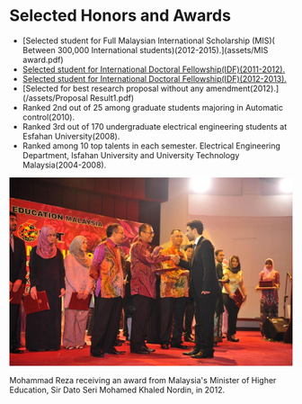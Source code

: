  
 <h1>Selected Honors and Awards</h1>
 
* [Selected student for Full Malaysian International Scholarship (MIS)( Between 300,000 International students)(2012-2015).](assets/MIS award.pdf)
* [Selected student for International Doctoral Fellowship(IDF)(2011-2012).](/assets/IDF(2011-2012).pdf)
* [Selected student for International Doctoral Fellowship(IDF)(2012-2013).](/assets/IDF(2012-2013).pdf)
* [Selected for best research proposal without any amendment(2012).](/assets/Proposal Result1.pdf)
   <li>Ranked 2nd out of 25 among graduate students majoring in Automatic control(2010).</li>
   <li>Ranked 3rd out of 170 undergraduate electrical engineering students at Esfahan University(2008).</li>
   <li>Ranked among 10 top talents in each semester. Electrical Engineering Department, Isfahan University and University Technology Malaysia(2004-2008).</li>

    



<div class="honors-images">
    <div class="honors-image">
        <img src="/assets/MIS.jpeg" alt="Image 1" style="width: 600px; height: auto;">
        <p class="image-caption">Mohammad Reza receiving an award from Malaysia's Minister of Higher Education, Sir Dato Seri Mohamed Khaled Nordin, in 2012.</p>
    </div>
</div>
